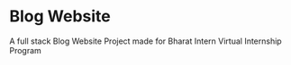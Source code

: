 # Blog Website
 A full stack Blog Website Project made for Bharat Intern Virtual Internship Program
